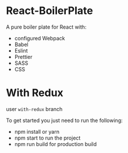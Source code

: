 # React-BoilerPlate
A pure boiler plate for React with:
 - configured Webpack
 - Babel
 - Eslint
 - Prettier
 - SASS
 - CSS
 
 # With Redux
 user  `with-redux` branch

To get started you just need to run the following:
- npm install or yarn
- npm start to run the project
- npm run build for production build
